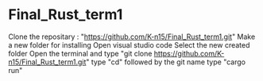 ﻿# Final_Rust_term1
Clone the repositary : "https://github.com/K-n15/Final_Rust_term1.git"
Make a new folder for installing
Open visual studio code
Select the new created folder
Open the terminal and type "git clone https://github.com/K-n15/Final_Rust_term1.git"
type "cd" followed by the git name
type "cargo run"
